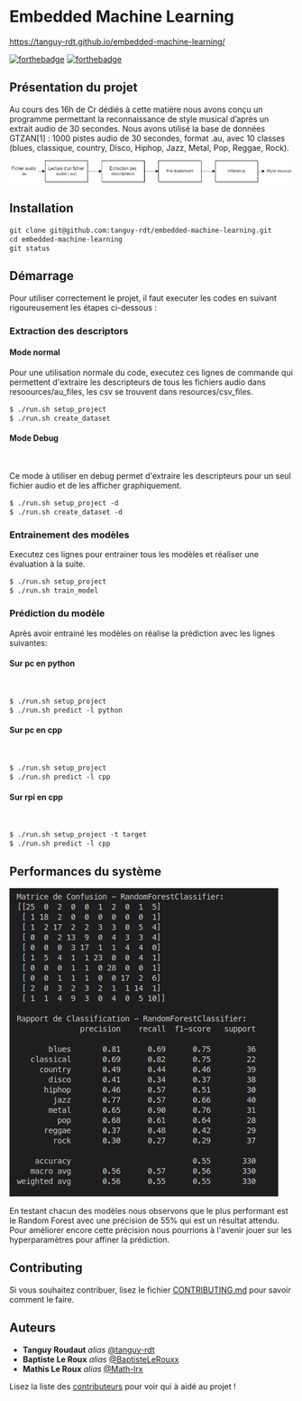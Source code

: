 # Embedded Machine Learning

https://tanguy-rdt.github.io/embedded-machine-learning/

[![forthebadge](http://forthebadge.com/images/badges/built-with-love.svg)](http://forthebadge.com)  [![forthebadge](http://forthebadge.com/images/badges/powered-by-electricity.svg)](http://forthebadge.com)

## Présentation du projet
Au cours des 16h de Cr dédiés à cette matière nous avons conçu un programme permettant la reconnaissance de style musical d’après un extrait audio de 30 secondes.
Nous avons utilisé la base de données GTZAN[1] : 1000 pistes audio de 30 secondes, format .au, avec 10 classes (blues, classique, country, Disco, Hiphop, Jazz, Metal, Pop, Reggae, Rock).

![Image Locale](cours/result_emb_proj.png)

## Installation

```
git clone git@github.com:tanguy-rdt/embedded-machine-learning.git
cd embedded-machine-learning
git status
```
## Démarrage

Pour utiliser correctement le projet, il faut executer les codes en suivant rigoureusement les étapes ci-dessous :

### Extraction des descriptors
#### Mode normal

Pour une utilisation normale du code, executez ces lignes de commande qui permettent d'extraire les descripteurs de tous les fichiers audio dans resoources/au_files, les csv se trouvent dans resources/csv_files.

```
$ ./run.sh setup_project 
$ ./run.sh create_dataset
```

#### Mode Debug
<p>
  <a href="https://youtu.be/et4SyZprzkw">
    <img src="https://img.shields.io/badge/Youtube-red?logo=youtube" alt="">
  </a>
</p>
Ce mode à utiliser en debug permet d'extraire les descripteurs pour un seul fichier audio et de les afficher graphiquement.

```
$ ./run.sh setup_project -d
$ ./run.sh create_dataset -d
```

### Entrainement des modèles

Executez ces lignes pour entrainer tous les modèles et réaliser une évaluation à la suite.

```
$ ./run.sh setup_project 
$ ./run.sh train_model
```
### Prédiction du modèle

Après avoir entrainé les modèles on réalise la prédiction avec les lignes suivantes:

#### Sur pc en python
<p>
  <a href="https://youtu.be/fa-HDyBif2s">
    <img src="https://img.shields.io/badge/Youtube-red?logo=youtube" alt="">
  </a>
</p>

```
$ ./run.sh setup_project 
$ ./run.sh predict -l python
```

#### Sur pc en cpp 
<p>
  <a href="https://youtu.be/UQsWJZHy_KQ">
    <img src="https://img.shields.io/badge/Youtube-red?logo=youtube" alt="">
  </a>
</p>

```
$ ./run.sh setup_project 
$ ./run.sh predict -l cpp
```

#### Sur rpi en cpp 
<p>
  <a href="https://youtu.be/3dIC714V6eE">
    <img src="https://img.shields.io/badge/Youtube-red?logo=youtube" alt="">
  </a>
</p>

```
$ ./run.sh setup_project -t target
$ ./run.sh predict -l cpp
```
## Performances du système
![Image Locale](cours/pred_RF.png)

En testant chacun des modèles nous observons que le plus performant est le Random Forest avec une précision de 55% qui est un résultat attendu. Pour améliorer encore cette précision nous pourrions à l'avenir jouer sur les hyperparamètres pour affiner la prédiction.

## Contributing

Si vous souhaitez contribuer, lisez le fichier [CONTRIBUTING.md](https://example.org) pour savoir comment le faire.

## Auteurs
* **Tanguy Roudaut** _alias_ [@tanguy-rdt](https://github.com/tanguy-rdt)
* **Baptiste Le Roux** _alias_ [@BaptisteLeRouxx](https://github.com/tanguy-rdt)
* **Mathis Le Roux** _alias_ [@Math-lrx](https://github.com/tanguy-rdt)

Lisez la liste des [contributeurs](https://github.com/your/project/contributors) pour voir qui à aidé au projet !
